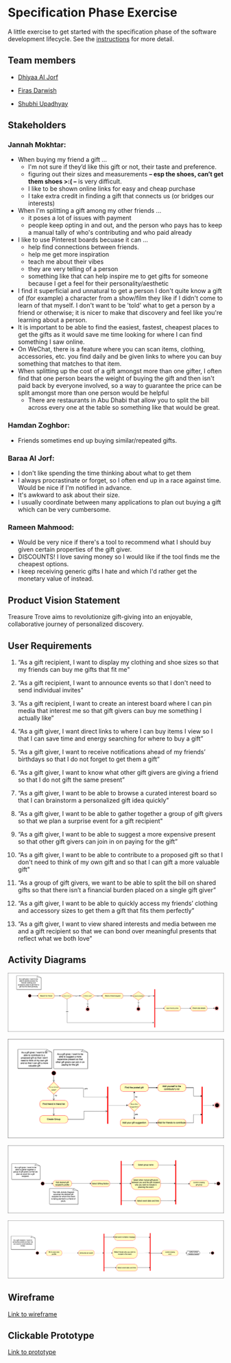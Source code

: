 # Specification Phase Exercise

A little exercise to get started with the specification phase of the software development lifecycle. See the [instructions](instructions.md) for more detail.

## Team members

- [Dhiyaa Al Jorf](https://github.com/DoodyShark)

- [Firas Darwish](https://github.com/FirasBDarwish)

- [Shubhi Upadhyay](https://github.com/shubhiupa19)

## Stakeholders

### Jannah Mokhtar:
- When buying my friend a gift ...
    - I'm not sure if they’d like this gift or not, their taste and preference.
    - figuring out their sizes and measurements **– esp the shoes, can’t get them shoes >:( –** is very difficult.
    - I like to be shown online links for easy and cheap purchase
    - I take extra credit in finding a gift that connects us (or bridges our interests)
- When I'm splitting a gift among my other friends ...
    - it poses a lot of issues with payment
    - people keep opting in and out, and the person who pays has to keep a manual tally of who's contributing and who paid already
- I like to use Pinterest boards becuase it can ...
    - help find connections between friends.
    - help me get more inspiration
    - teach me about their vibes
    - they are very telling of a person
    - something like that can help inspire me to get gifts for someone because I get a feel for their personality/aesthetic
- I find it superficial and unnatural to get a person I don't quite know a gift of (for example) a character from a show/film they like if I didn't come to learn of that myself. I don't want to be 'told' what to get a person by a friend or otherwise; it is nicer to make that discovery and feel like you're learning about a person.
- It is important to be able to find the easiest, fastest, cheapest places to get the gifts as it would save me time looking for where I can find something I saw online.
- On WeChat, there is a feature where you can scan items, clothing, accessories, etc. you find daily and be given links to where you can buy something that matches to that item.
- When splitting up the cost of a gift amongst more than one gifter, I often find that one person bears the weight of buying the gift and then isn't paid back by everyone involved, so a way to guarantee the price can be split amongst more than one person would be helpful
    - There are restaurants in Abu Dhabi that allow you to split the bill across every one at the table so something like that would be great.

### Hamdan Zoghbor:
- Friends sometimes end up buying similar/repeated gifts.

### Baraa Al Jorf:
- I don't like spending the time thinking about what to get them
- I always procrastinate or forget, so I often end up in a race against time. Would be nice if I'm notified in advance.
- It's awkward to ask about their size.
- I usually coordinate between many applications to plan out buying a gift which can be very cumbersome.

### Rameen Mahmood:
- Would be very nice if there's a tool to recommend what I should buy given certain properties of the gift giver.
- DISCOUNTS! I love saving money so I would like if the tool finds me the cheapest options.
- I keep receiving generic gifts I hate and which I'd rather get the monetary value of instead.

## Product Vision Statement

Treasure Trove aims to revolutionize gift-giving into an enjoyable, collaborative journey of personalized discovery.


## User Requirements

1. “As a gift recipient, I want to display my clothing and shoe sizes so that my friends can buy me gifts that fit me"

1. “As a gift recipient, I want to announce events so that I don't need to send individual invites"

1. “As a gift recipient, I want to create an interest board where I can pin media that interest me so that gift givers can buy me something I actually like”

1. “As a gift giver, I want direct links to where I can buy items I view so I that I can save time and energy searching for where to buy a gift”

1. “As a gift giver, I want to receive notifications ahead of my friends’ birthdays so that I do not forget to get them a gift”

1. “As a gift giver, I want to know what other gift givers are giving a friend so that I do not gift the same present”

1. “As a gift giver, I want to be able to browse a curated interest board so that I can brainstorm a personalized gift idea quickly”

1. “As a gift giver, I want to be able to gather together a group of gift givers so that we plan a surprise event for a gift recipient"

1. “As a gift giver, I want to be able to suggest a more expensive present so that other gift givers can join in on paying for the gift”

1. “As a gift giver, I want to be able to contribute to a proposed gift so that I don't need to think of my own gift and so that I can gift a more valuable gift"

1. “As a group of gift givers, we want to be able to split the bill on shared gifts so that there isn’t a financial burden placed on a single gift giver”

1. “As a gift giver, I want to be able to quickly access my friends’ clothing and accessory sizes to get them a gift that fits them perfectly”

1. “As a gift giver, I want to view shared interests and media between me and a gift recipient so that we can bond over meaningful presents that reflect what we both love”

## Activity Diagrams

![UML activity diagram showning how to access a gift receiver's sizes & measurements](imgs/UML1.webp "Accessing Sizes & Measurements")

![UML activity diagram showning how to split gifts with other gift givers](imgs/UML2.webp "Splitting gifts")

![UML activity diagram showning how to create a gift giver group](imgs/UML3.webp "Creating gift groups")

![UML activity diagram showning how to create an event](imgs/UML4.webp "Creating events")

## Wireframe

[Link to wireframe](https://www.figma.com/file/7TXfUed5dSXl66ay38D9sf/Project-1-Prototype?type=design&node-id=58%3A1072&mode=design&t=8CUCXajHT4bHui7x-1)

## Clickable Prototype

[Link to prototype](https://www.figma.com/proto/7TXfUed5dSXl66ay38D9sf/Project-1-Prototype?type=design&node-id=10-819&t=vOK0tOavvG5I2vVY-1&scaling=scale-down&page-id=0%3A1&starting-point-node-id=10%3A819&mode=design)
